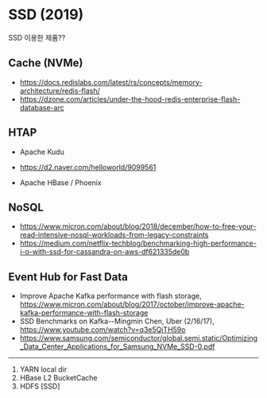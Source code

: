 # SSD (2019)

SSD 이용한 제품??

## Cache (NVMe)
 * https://docs.redislabs.com/latest/rs/concepts/memory-architecture/redis-flash/
 * https://dzone.com/articles/under-the-hood-redis-enterprise-flash-database-arc

## HTAP
 * Apache Kudu
  - https://d2.naver.com/helloworld/9099561
 * Apache HBase / Phoenix

## NoSQL
  * https://www.micron.com/about/blog/2018/december/how-to-free-your-read-intensive-nosql-workloads-from-legacy-constraints
  * https://medium.com/netflix-techblog/benchmarking-high-performance-i-o-with-ssd-for-cassandra-on-aws-df621335de0b

## Event Hub for Fast Data 
 * Improve Apache Kafka performance with flash storage, https://www.micron.com/about/blog/2017/october/improve-apache-kafka-performance-with-flash-storage
 * SSD Benchmarks on Kafka--Mingmin Chen, Uber (2/16/17), https://www.youtube.com/watch?v=q3e5QjTH59o
 * https://www.samsung.com/semiconductor/global.semi.static/Optimizing_Data_Center_Applications_for_Samsung_NVMe_SSD-0.pdf

----
1. YARN local dir
2. HBase L2 BucketCache
3. HDFS [SSD]
